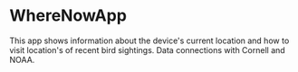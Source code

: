 # WhereNowApp

This app shows information about the device's current location and how to visit location's of recent bird sightings. Data connections with Cornell and NOAA.

